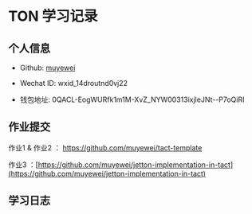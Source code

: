 # TON 学习记录

## 个人信息

* Github: [muyewei](https://github.com/muyewei)

* Wechat ID: wxid_14droutnd0vj22

* 钱包地址: 0QACL-EogWURfk1m1M-XvZ_NYW00313ixjleJNt--P7oQiRI

## 作业提交

作业1 & 作业2 ： [https://github.com/muyewei/tact-template
](https://github.com/muyewei/tact-template)

作业3 ：[https://github.com/muyewei/jetton-implementation-in-tact](https://github.com/muyewei/jetton-implementation-in-tact)
## 学习日志
